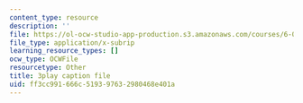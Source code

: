 ```yaml
---
content_type: resource
description: ''
file: https://ol-ocw-studio-app-production.s3.amazonaws.com/courses/6-042j-mathematics-for-computer-science-spring-2015/ff3cc991666c519397632980468e401a_yTrtVwKZkwU.vtt
file_type: application/x-subrip
learning_resource_types: []
ocw_type: OCWFile
resourcetype: Other
title: 3play caption file
uid: ff3cc991-666c-5193-9763-2980468e401a
---
```

